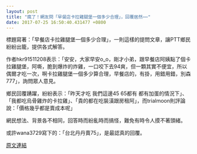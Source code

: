 ```yaml
---
layout: post
title: "瘋了！網友問「早餐店卡拉雞腿堡一個多少合理」，回覆居然⋯⋯"
date: 2017-07-25 16:50:40.431477 +0800
---
```


標題寫著：「早餐店卡拉雞腿堡一個多少合理」，一則這樣的提問文章，讓PTT鄉民紛紛出籠，提供各式解答。

作者hkr91511208表示：「安安，大家早安o_o，剛才小弟，跟早餐店阿姨點了個卡拉雞腿堡，阿嘶，脆到爆炸的炸雞，一口咬下去94爽，但一顆其實不便宜，所以偶爾才吃一次，啊卡拉雞腿堡一個多少算合理，早餐店的，有掛，用錯用錯，別森777」，詢問眾人意見。

鄉民回覆踴躍，紛紛表示：「昨天才吃 我們這邊45 65都有  都有加蛋的情況下」、「我都吃烏骨雞炸的卡拉雞」、「貴的都在吃裝潢跟房租阿」，而trialmoon則評論說：「價格幾乎都是賣成本呢」

網民想法、背景各不相同，回答時而紛亂時而搞怪，難免有時令人摸不著頭緒。

或許wana3729寫下的：「台北丹丹賣75」，是最認真的回覆。

<a href = "https://www.ptt.cc/bbs/Gossiping/M.1500939494.A.0F9.html">原文連結</a>

